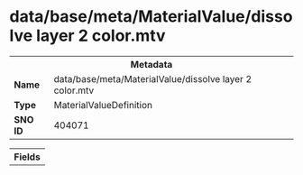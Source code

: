 <h1>data/base/meta/MaterialValue/dissolve layer 2 color.mtv</h1><table><tr><th colspan="100%">Metadata</th></tr><tr><td><b>Name</b></td><td>data/base/meta/MaterialValue/dissolve layer 2 color.mtv</td></tr><tr><td><b>Type</b></td><td>MaterialValueDefinition</td></tr><tr><td><b>SNO ID</b></td><td>404071</td></tr></table>

<table><tr><th colspan="100%">Fields</th></tr></table>

